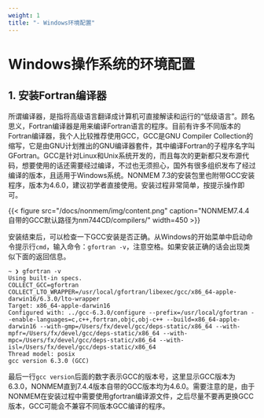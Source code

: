```yaml
---
weight: 1
title: "- Windows环境配置"
---
```

<!-- <font style="font-size:2em">Windows操作系统的环境配置</font> -->

# Windows操作系统的环境配置

## 1. 安装Fortran编译器
所谓编译器，是指将高级语言翻译成计算机可直接解读和运行的“低级语言”。顾名思义，Fortran编译器是用来编译Fortran语言的程序。目前有许多不同版本的Fortran编译器，我个人比较推荐使用GCC，GCC是GNU Compiler Collection的缩写，它是由GNU计划推出的GNU编译器套件，其中编译Fortran的子程序名字叫GFortran。GCC是针对Linux和Unix系统开发的，而且每次的更新都只发布源代码，想要使用的话还需要经过编译，不过也无须担心，国外有很多组织发布了经过编译的版本，且适用于Windows系统。NONMEM 7.3的安装包里也附带GCC安装程序，版本为4.6.0，建议初学者直接使用。安装过程非常简单，按提示操作即可。

{{< figure src="/docs/nonmem/img/content.png" caption="NONMEM7.4.4自带的GCC默认路径为nm744CD/compilers/" width=450 >}}

安装结束后，可以检查一下GCC安装是否正确。从Windows的开始菜单中启动命令提示行`cmd`，输入命令：`gfortran -v`，注意空格。如果安装正确的话会出现类似下面的返回信息。

```dos
~ ❯ gfortran -v
Using built-in specs.
COLLECT_GCC=gfortran
COLLECT_LTO_WRAPPER=/usr/local/gfortran/libexec/gcc/x86_64-apple-darwin16/6.3.0/lto-wrapper
Target: x86_64-apple-darwin16
Configured with: ../gcc-6.3.0/configure --prefix=/usr/local/gfortran --enable-languages=c,c++,fortran,objc,obj-c++ --build=x86_64-apple-darwin16 --with-gmp=/Users/fx/devel/gcc/deps-static/x86_64 --with-mpfr=/Users/fx/devel/gcc/deps-static/x86_64 --with-mpc=/Users/fx/devel/gcc/deps-static/x86_64 --with-isl=/Users/fx/devel/gcc/deps-static/x86_64
Thread model: posix
gcc version 6.3.0 (GCC)
```

最后一行`gcc version`后面的数字表示GCC的版本号，这里显示GCC版本为6.3.0，NONMEM直到7.4.4版本自带的GCC版本均为4.6.0。需要注意的是，由于NONMEM在安装过程中需要使用gfortran编译源文件，之后尽量不要再更换GCC版本，GCC可能会不兼容不同版本GCC编译的程序。